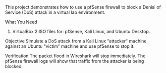 This project demonstrates how to use a pfSense firewall to block a Denial of Service (DoS) attack in a virtual lab environment.

What You Need
1. VirtualBox
2.ISO files for: pfSense, Kali Linux, and Ubuntu Desktop.

Objective
Simulate a DoS attack from a Kali Linux "attacker" machine against an Ubuntu "victim" machine and use pfSense to stop it.

Verification
The packet flood in Wireshark will stop immediately. The pfSense firewall logs will show that traffic from the attacker is being blocked.
